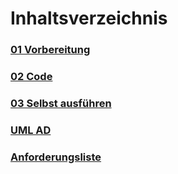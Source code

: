 # Inhaltsverzeichnis

### [01 Vorbereitung](/Cyrill/01_Vorbereitung/README.md/01_Vorbereitung)
### [02 Code](/Cyrill/02_Code/Code_mit_Kommentaren.sh)
### [03 Selbst ausführen](/Cyrill/03_Selbst_ausführen)
### [UML AD](/Cyrill/Dateien/AD%20Symbols%20(3)%20(1)%20(1).drawio)
### [Anforderungsliste](/Cyrill/Dateien/M122_Vorlage_Anforderung_V1.0.docx)
